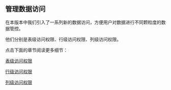 ## 管理数据访问

在本版本中我们引入了一系列新的数据访问，方便用户对数据进行不同颗粒度的数据管控。

他们分别是表级访问权限、行级访问权限、列级访问权限。

点击下面的章节阅读更多细节：

[表级访问权限](table.cn.md)

[行级访问权限](row.cn.md)

[列级访问权限](column.cn.md)